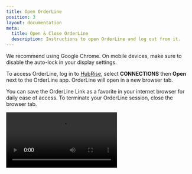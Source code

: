 ```yaml
---
title: Open OrderLine
position: 3
layout: documentation
meta:
  title: Open & Close OrderLine
  description: Instructions to open OrderLine and log out from it.
---
```


We recommend using Google Chrome. On mobile devices, make sure to disable the auto-lock in your display settings.

To access OrderLine, log in to [HubRise](https://manager.hubrise.com), select **CONNECTIONS** then **Open** next to the OrderLine app. OrderLine will open in a new browser tab.

You can save the OrderLine Link as a favorite in your internet browser for daily ease of access.
To terminate your OrderLine session, close the browser tab.

<video controls title="OrderLine Log in to OrderLine">
  <source src="../images/005-en-login-orderline.webm" type="video/webm"/>
</video>
